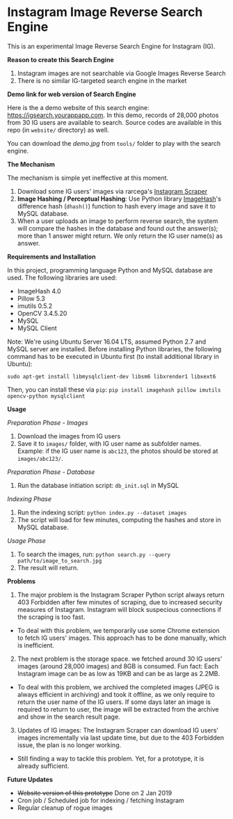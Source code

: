 # Instagram Image Reverse Search Engine
This is an experimental Image Reverse Search Engine for Instagram (IG).


**Reason to create this Search Engine**

1. Instagram images are not searchable via Google Images Reverse Search
2. There is no similar IG-targeted search engine in the market

**Demo link for web version of Search Engine**

Here is the a demo website of this search engine: https://igsearch.yourappapp.com.
In this demo, records of 28,000 photos from 30 IG users are available to search.
Source codes are available in this repo (in `website/` directory) as well.

You can download the *demo.jpg* from `tools/` folder to play with the search engine.

**The Mechanism**

The mechanism is simple yet ineffective at this moment.

1. Download some IG users' images via rarcega's [Instagram Scraper](https://github.com/rarcega/instagram-scraper/)
2. **Image Hashing / Perceptual Hashing**: Use Python library [ImageHash](https://pypi.org/project/ImageHash/)'s difference hash (`dhash()`) function to hash every image and save it to MySQL database.
3. When a user uploads an image to perform reverse search, the system will compare the hashes in the database and found out the answer(s); more than 1 answer might return. We only return the IG user name(s) as answer.

**Requirements and Installation**

In this project, programming language Python and MySQL database are used. The following libraries are used:

- ImageHash 4.0
- Pillow 5.3
- imutils 0.5.2
- OpenCV 3.4.5.20
- MySQL 
- MySQL Client

Note: We're using Ubuntu Server 16.04 LTS, assumed Python 2.7 and MySQL server are installed. Before installing Python libraries, the following command has to be executed in Ubuntu first (to install additional library in Ubuntu):

    sudo apt-get install libmysqlclient-dev libsm6 libxrender1 libxext6

Then, you can install these via `pip`: `pip install imagehash pillow imutils opencv-python mysqlclient`

**Usage**

*Preparation Phase - Images*
1. Download the images from IG users
2. Save it to `images/` folder, with IG user name as subfolder names. Example: if the IG user name is `abc123`, the photos should be stored at `images/abc123/`.

*Preparation Phase - Database*
1. Run the database initiation script: `db_init.sql` in MySQL

*Indexing Phase*
1. Run the indexing script: `python index.py --dataset images`
2. The script will load for few minutes, computing the hashes and store in MySQL database.

*Usage Phase*
1. To search the images, run: `python search.py --query path/to/image_to_search.jpg`
2. The result will return.

**Problems**

1. The major problem is the Instagram Scraper Python script always return 403 Forbidden after few minutes of scraping, due to increased security measures of Instagram. Instagram will block suspecious connections if the scraping is too fast.

- To deal with this problem, we temporarily use some Chrome extension to fetch IG users' images. This approach has to be done manually, which is inefficient.

2. The next problem is the storage space. we fetched around 30 IG users' images (around 28,000 images) and 8GB is consumed. Fun fact: Each Instagram image can be as low as 19KB and can be as large as 2.2MB.

- To deal with this problem, we archived the completed images (JPEG is always efficient in archiving) and took it offline, as we only require to return the user name of the IG users. If some days later an image is required to return to user, the image will be extracted from the archive and show in the search result page.

3. Updates of IG images: The Instagram Scraper can download IG users' images incrementally via last update time, but due to the 403 Forbidden issue, the plan is no longer working. 

- Still finding a way to tackle this problem. Yet, for a prototype, it is already sufficient.

**Future Updates**

- <s>Website version of this prototype</s> Done on 2 Jan 2019
- Cron job / Scheduled job for indexing / fetching Instagram
- Regular cleanup of rogue images
